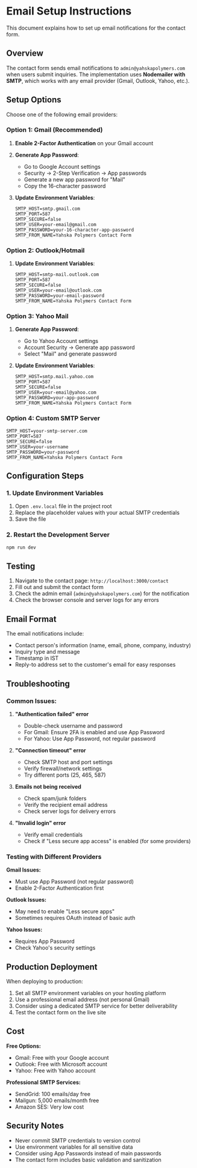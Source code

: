 # Email Setup Instructions

This document explains how to set up email notifications for the contact form.

## Overview

The contact form sends email notifications to `admin@yahskapolymers.com` when users submit inquiries. The implementation uses **Nodemailer with SMTP**, which works with any email provider (Gmail, Outlook, Yahoo, etc.).

## Setup Options

Choose one of the following email providers:

### Option 1: Gmail (Recommended)

1. **Enable 2-Factor Authentication** on your Gmail account
2. **Generate App Password**:
   - Go to Google Account settings
   - Security → 2-Step Verification → App passwords
   - Generate a new app password for "Mail"
   - Copy the 16-character password

3. **Update Environment Variables**:
   ```env
   SMTP_HOST=smtp.gmail.com
   SMTP_PORT=587
   SMTP_SECURE=false
   SMTP_USER=your-email@gmail.com
   SMTP_PASSWORD=your-16-character-app-password
   SMTP_FROM_NAME=Yahska Polymers Contact Form
   ```

### Option 2: Outlook/Hotmail

1. **Update Environment Variables**:
   ```env
   SMTP_HOST=smtp-mail.outlook.com
   SMTP_PORT=587
   SMTP_SECURE=false
   SMTP_USER=your-email@outlook.com
   SMTP_PASSWORD=your-email-password
   SMTP_FROM_NAME=Yahska Polymers Contact Form
   ```

### Option 3: Yahoo Mail

1. **Generate App Password**:
   - Go to Yahoo Account settings
   - Account Security → Generate app password
   - Select "Mail" and generate password

2. **Update Environment Variables**:
   ```env
   SMTP_HOST=smtp.mail.yahoo.com
   SMTP_PORT=587
   SMTP_SECURE=false
   SMTP_USER=your-email@yahoo.com
   SMTP_PASSWORD=your-app-password
   SMTP_FROM_NAME=Yahska Polymers Contact Form
   ```

### Option 4: Custom SMTP Server

```env
SMTP_HOST=your-smtp-server.com
SMTP_PORT=587
SMTP_SECURE=false
SMTP_USER=your-username
SMTP_PASSWORD=your-password
SMTP_FROM_NAME=Yahska Polymers Contact Form
```

## Configuration Steps

### 1. Update Environment Variables

1. Open `.env.local` file in the project root
2. Replace the placeholder values with your actual SMTP credentials
3. Save the file

### 2. Restart the Development Server

```bash
npm run dev
```

## Testing

1. Navigate to the contact page: `http://localhost:3000/contact`
2. Fill out and submit the contact form
3. Check the admin email (`admin@yahskapolymers.com`) for the notification
4. Check the browser console and server logs for any errors

## Email Format

The email notifications include:
- Contact person's information (name, email, phone, company, industry)
- Inquiry type and message
- Timestamp in IST
- Reply-to address set to the customer's email for easy responses

## Troubleshooting

### Common Issues:

1. **"Authentication failed" error**
   - Double-check username and password
   - For Gmail: Ensure 2FA is enabled and use App Password
   - For Yahoo: Use App Password, not regular password

2. **"Connection timeout" error**
   - Check SMTP host and port settings
   - Verify firewall/network settings
   - Try different ports (25, 465, 587)

3. **Emails not being received**
   - Check spam/junk folders
   - Verify the recipient email address
   - Check server logs for delivery errors

4. **"Invalid login" error**
   - Verify email credentials
   - Check if "Less secure app access" is enabled (for some providers)

### Testing with Different Providers

**Gmail Issues:**
- Must use App Password (not regular password)
- Enable 2-Factor Authentication first

**Outlook Issues:**
- May need to enable "Less secure apps"
- Sometimes requires OAuth instead of basic auth

**Yahoo Issues:**
- Requires App Password
- Check Yahoo's security settings

## Production Deployment

When deploying to production:
1. Set all SMTP environment variables on your hosting platform
2. Use a professional email address (not personal Gmail)
3. Consider using a dedicated SMTP service for better deliverability
4. Test the contact form on the live site

## Cost

**Free Options:**
- Gmail: Free with your Google account
- Outlook: Free with Microsoft account
- Yahoo: Free with Yahoo account

**Professional SMTP Services:**
- SendGrid: 100 emails/day free
- Mailgun: 5,000 emails/month free
- Amazon SES: Very low cost

## Security Notes

- Never commit SMTP credentials to version control
- Use environment variables for all sensitive data
- Consider using App Passwords instead of main passwords
- The contact form includes basic validation and sanitization